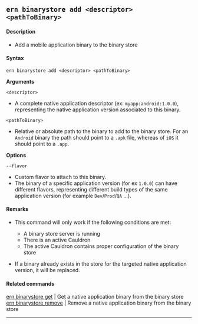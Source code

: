 ## `ern binarystore add <descriptor> <pathToBinary>`

#### Description

* Add a mobile application binary to the binary store

#### Syntax

`ern binarystore add <descriptor> <pathToBinary>`

**Arguments**  

`<descriptor>`

* A complete native application descriptor (ex: `myapp:android:1.0.0`), representing the native application version associated to this binary.

`<pathToBinary>`

* Relative or absolute path to the binary to add to the binary store. For an `Android` binary the path should point to a `.apk` file, whereas of `iOS` it should point to a `.app`.

**Options**  

`--flavor`

* Custom flavor to attach to this binary.
* The binary of a specific application version (for ex `1.0.0`) can have different flavors, representing different build types of the same application version (for example `Dev`/`Prod`/`QA` ...).

#### Remarks

* This command will only work if the following conditions are met:
  * A binary store server is running
  * There is an active Cauldron
  * The active Cauldron contains proper configuration of the binary store

* If a binary already exists in the store for the targeted native application version, it will be replaced.

#### Related commands

 [ern binarystore get] | Get a native application binary from the binary store  
 [ern binarystore remove] | Remove a native application binary from the binary store

___  

[ern binarystore get]: ./get.md

[ern binarystore remove]: ./remove.md
